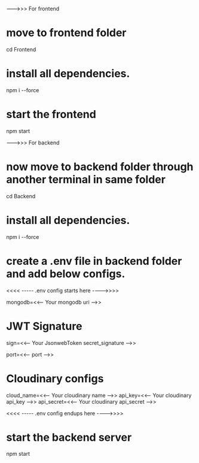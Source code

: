 --->>> For frontend
# move to frontend folder
cd Frontend

# install all dependencies.
npm i --force

# start the frontend
npm start

--->>> For backend

# now move to backend folder through another terminal in same folder
cd Backend

# install all dependencies.
npm i --force

# create a .env file in backend folder and add below configs.

<<<< -----  .env config starts here   ---->>>>

mongodb=<<-- Your mongodb uri -->>

# JWT Signature
sign=<<-- Your JsonwebToken secret_signature -->>

port=<<-- port -->>

# Cloudinary configs
cloud_name=<<-- Your cloudinary name -->>
api_key=<<-- Your cloudinary api_key -->>
api_secret=<<-- Your cloudinary api_secret -->>

<<<< -----  .env config endups here   ---->>>>

# start the backend server
npm start
